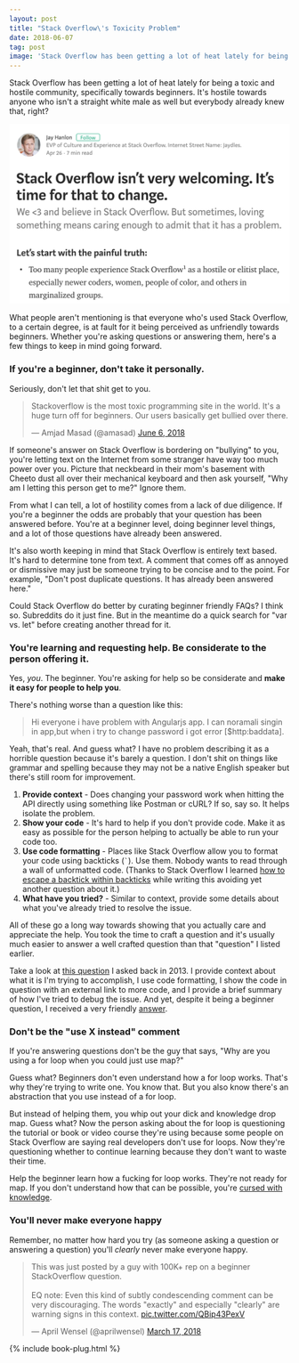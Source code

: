 ```yaml
---
layout: post
title: "Stack Overflow\'s Toxicity Problem"
date: 2018-06-07
tag: post
image: 'Stack Overflow has been getting a lot of heat lately for being a toxic and hostile community, specifically towards beginners. What people aren’t mentioning is that everyone who’s used Stack Overflow, to a certain degree, is at fault for it being perceived as unfriendly towards beginners.'
---
```


Stack Overflow has been getting a lot of heat lately for being a toxic and hostile community, specifically towards beginners. It's hostile towards anyone who isn't a straight white male as well but everybody already knew that, right?

![Stack EVP](/images/stackoverflow/stack.png)

What people aren't mentioning is that everyone who's used Stack Overflow, to a certain degree, is at fault for it being perceived as unfriendly towards beginners. Whether you're asking questions or answering them, here's a few things to keep in mind going forward.

### If you're a beginner, don't take it personally.

Seriously, don't let that shit get to you.

<blockquote class="twitter-tweet" data-lang="en"><p lang="en" dir="ltr">Stackoverflow is the most toxic programming site in the world. It&#39;s a huge turn off for beginners. Our users basically get bullied over there.</p>&mdash; Amjad Masad (@amasad) <a href="https://twitter.com/amasad/status/1004173806787702784?ref_src=twsrc%5Etfw">June 6, 2018</a></blockquote>
<script async src="https://platform.twitter.com/widgets.js" charset="utf-8"></script>

If someone's answer on Stack Overflow is bordering on "bullying" to you, you're letting text on the Internet from some stranger have way too much power over you. Picture that neckbeard in their mom's basement with Cheeto dust all over their mechanical keyboard and then ask yourself, "Why am I letting this person get to me?" Ignore them.

From what I can tell, a lot of hostility comes from a lack of due diligence. If you're a beginner the odds are probably that your question has been answered before. You're at a beginner level, doing beginner level things, and a lot of those questions have already been answered.

It's also worth keeping in mind that Stack Overflow is entirely text based. It's hard to determine tone from text. A comment that comes off as annoyed or dismissive may just be someone trying to be concise and to the point. For example, "Don't post duplicate questions. It has already been answered here."

Could Stack Overflow do better by curating beginner friendly FAQs? I think so. Subreddits do it just fine. But in the meantime do a quick search for "var vs. let" before creating another thread for it.

### You're learning and requesting help. Be considerate to the person offering it.

Yes, *you*. The beginner. You're asking for help so be considerate and **make it easy for people to help you**.

There's nothing worse than a question like this:

> Hi everyone i have problem with Angularjs app. I can noramali singin in app,but when i try to change password i got error [$http:baddata].

Yeah, that's real. And guess what? I have no problem describing it as a horrible question because it's barely a question. I don't shit on things like grammar and spelling because they may not be a native English speaker but there's still room for improvement.

1. **Provide context** - Does changing your password work when hitting the API directly using something like Postman or cURL? If so, say so. It helps isolate the problem.
1. **Show your code** - It's hard to help if you don't provide code. Make it as easy as possible for the person helping to actually be able to run your code too.
1. **Use code formatting** - Places like Stack Overflow allow you to format your code using backticks (`` ` ``). Use them. Nobody wants to read through a wall of unformatted code. (Thanks to Stack Overflow I learned [how to escape a backtick within backticks](https://stackoverflow.com/a/25943045/2501330) while writing this avoiding yet another question about it.)
1. **What have you tried?** - Similar to context, provide some details about what you've already tried to resolve the issue.

All of these go a long way towards showing that you actually care and appreciate the help. You took the time to craft a question and it's usually much easier to answer a well crafted question than that "question" I listed earlier.

Take a look at [this question](https://stackoverflow.com/questions/18803371/my-get-request-isnt-found-in-my-urls-py) I asked back in 2013. I provide context about what it is I'm trying to accomplish, I use code formatting, I show the code in question with an external link to more code, and I provide a brief summary of how I've tried to debug the issue. And yet, despite it being a beginner question, I received a very friendly [answer](https://stackoverflow.com/a/18803401/2501330).

### Don't be the "use X instead" comment

If you're answering questions don't be the guy that says, "Why are you using a for loop when you could just use map?"

Guess what? Beginners don't even understand how a for loop works. That's why they're trying to write one. You know that. But you also know there's an abstraction that you use instead of a for loop.

But instead of helping them, you whip out your dick and knowledge drop map. Guess what? Now the person asking about the for loop is questioning the tutorial or book or video course they're using because some people on Stack Overflow are saying real developers don't use for loops. Now they're questioning whether to continue learning because they don't want to waste their time.

Help the beginner learn how a fucking for loop works. They're not ready for map. If you don't understand how that can be possible, you're [cursed with knowledge](https://en.wikipedia.org/wiki/Curse_of_knowledge).

### You'll never make everyone happy

Remember, no matter how hard you try (as someone asking a question or answering a question) you'll *clearly* never make everyone happy.

<blockquote class="twitter-tweet" data-lang="en"><p lang="en" dir="ltr">This was just posted by a guy with 100K+ rep on a beginner StackOverflow question. <br><br>EQ note: Even this kind of subtly condescending comment can be very discouraging. The words &quot;exactly&quot; and especially &quot;clearly&quot; are warning signs in this context. <a href="https://t.co/QBip43PexV">pic.twitter.com/QBip43PexV</a></p>&mdash; April Wensel (@aprilwensel) <a href="https://twitter.com/aprilwensel/status/974859164747931650?ref_src=twsrc%5Etfw">March 17, 2018</a></blockquote>
<script async src="https://platform.twitter.com/widgets.js" charset="utf-8"></script>

{% include book-plug.html %}